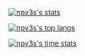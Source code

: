 [![npv3s's stats](https://github-readme-stats.vercel.app/api?username=npv3s&count_private=true&show_icons=true&theme=dark)](#)

[![npv3s's top langs](https://github-readme-stats.vercel.app/api/top-langs/?username=npv3s&layout=compact&theme=dark&langs_count=10&exclude_repo=AlgLabs,AlgLabs2,JavaLabs&hide=html)](#)

[![npv3s's time stats](https://github-readme-stats.vercel.app/api/wakatime?username=npv3s&layout=compact&theme=dark)](#)
